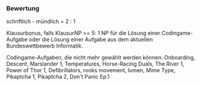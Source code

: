 


### Bewertung

schriftlich - mündlich = 2 : 1

Klausurbonus, falls KlausurNP >= 5: 1 NP für die Lösung einer Codingame-Aufgabe oder
die Lösung einer Aufgabe aus dem aktuellen Bundeswettbewerb Informatik.

Codingame-Aufgaben, die nicht mehr gewählt werden können:
Onboarding, Descent, Marslander 1, Temperatures, Horse-Racing Duals, The River 1,
Power of Thor 1, Defibrillators, rooks movement, lumen, Mime Type, Pikaptcha 1,
Pikaptcha 2, Don't Panic Ep.1

